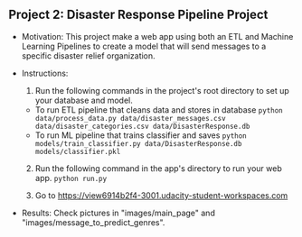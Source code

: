 ## Project 2: Disaster Response Pipeline Project
- Motivation:
This project make a web app using both an ETL and Machine Learning Pipelines to create a model that will send messages to a specific disaster relief organization.
- Instructions:
  1. Run the following commands in the project's root directory to set up your database and model.

    - To run ETL pipeline that cleans data and stores in database
        `python data/process_data.py data/disaster_messages.csv data/disaster_categories.csv data/DisasterResponse.db`
    - To run ML pipeline that trains classifier and saves
        `python models/train_classifier.py data/DisasterResponse.db models/classifier.pkl`

  2. Run the following command in the app's directory to run your web app.
    `python run.py`

  3. Go to https://view6914b2f4-3001.udacity-student-workspaces.com

- Results:
Check pictures in "images/main_page" and "images/message_to_predict_genres".
